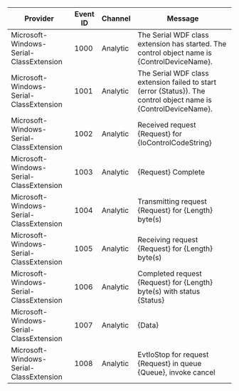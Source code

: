 Provider                                 |  Event ID  |  Channel   |  Message
-----------------------------------------|------------|------------|-------------------------------------------------------------------------------------------------------------------
Microsoft-Windows-Serial-ClassExtension  |  1000      |  Analytic  |  The Serial WDF class extension has started.  The control object name is {ControlDeviceName}.
Microsoft-Windows-Serial-ClassExtension  |  1001      |  Analytic  |  The Serial WDF class extension failed to start (error {Status}).  The control object name is {ControlDeviceName}.
Microsoft-Windows-Serial-ClassExtension  |  1002      |  Analytic  |  Received request {Request} for {IoControlCodeString}
Microsoft-Windows-Serial-ClassExtension  |  1003      |  Analytic  |  {Request} Complete
Microsoft-Windows-Serial-ClassExtension  |  1004      |  Analytic  |  Transmitting request {Request} for {Length} byte(s)
Microsoft-Windows-Serial-ClassExtension  |  1005      |  Analytic  |  Receiving request {Request} for {Length} byte(s)
Microsoft-Windows-Serial-ClassExtension  |  1006      |  Analytic  |  Completed request {Request} for {Length} byte(s) with status {Status}
Microsoft-Windows-Serial-ClassExtension  |  1007      |  Analytic  |  {Data}
Microsoft-Windows-Serial-ClassExtension  |  1008      |  Analytic  |  EvtIoStop for request {Request} in queue {Queue}, invoke cancel